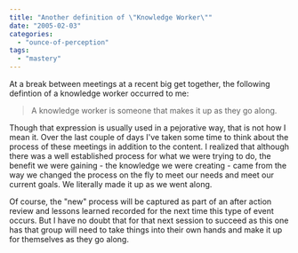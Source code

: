 ```yaml
---
title: "Another definition of \"Knowledge Worker\""
date: "2005-02-03"
categories: 
  - "ounce-of-perception"
tags: 
  - "mastery"
---
```


At a break between meetings at a recent big get together, the following defintion of a knowledge worker occurred to me:  

> A knowledge worker is someone that makes it up as they go along.

Though that expression is usually used in a pejorative way, that is not how I mean it. Over the last couple of days I've taken some time to think about the process of these meetings in addition to the content. I realized that although there was a well established process for what we were trying to do, the benefit we were gaining - the knowledge we were creating - came from the way we changed the process on the fly to meet our needs and meet our current goals. We literally made it up as we went along.  
  
Of course, the "new" process will be captured as part of an after action review and lessons learned recorded for the next time this type of event occurs. But I have no doubt that for that next session to succeed as this one has that group will need to take things into their own hands and make it up for themselves as they go along.
